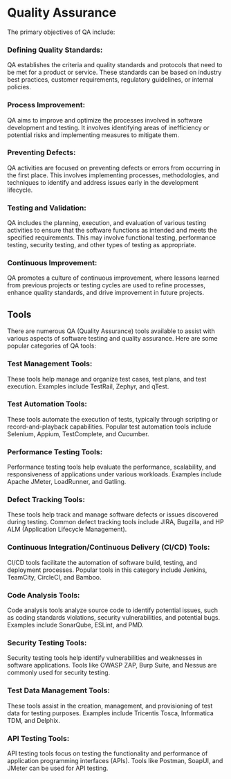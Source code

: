  # Quality Assurance 
The primary objectives of QA include: 

### Defining Quality Standards: 
QA establishes the criteria and quality standards and protocols that need to be met for a product or service. These standards can be based on industry best practices, customer requirements, regulatory guidelines, or internal policies.

### Process Improvement: 
QA aims to improve and optimize the processes involved in software development and testing. It involves identifying areas of inefficiency or potential risks and implementing measures to mitigate them.

### Preventing Defects: 
QA activities are focused on preventing defects or errors from occurring in the first place. This involves implementing processes, methodologies, and techniques to identify and address issues early in the development lifecycle.

### Testing and Validation: 
QA includes the planning, execution, and evaluation of various testing activities to ensure that the software functions as intended and meets the specified requirements. This may involve functional testing, performance testing, security testing, and other types of testing as appropriate.

### Continuous Improvement: 
QA promotes a culture of continuous improvement, where lessons learned from previous projects or testing cycles are used to refine processes, enhance quality standards, and drive improvement in future projects.


## Tools

There are numerous QA (Quality Assurance) tools available to assist with various aspects of software testing and quality assurance. Here are some popular categories of QA tools:

### Test Management Tools: 
These tools help manage and organize test cases, test plans, and test execution. Examples include TestRail, Zephyr, and qTest.

### Test Automation Tools: 
These tools automate the execution of tests, typically through scripting or record-and-playback capabilities. Popular test automation tools include Selenium, Appium, TestComplete, and Cucumber.

### Performance Testing Tools: 
Performance testing tools help evaluate the performance, scalability, and responsiveness of applications under various workloads. Examples include Apache JMeter, LoadRunner, and Gatling.

### Defect Tracking Tools: 
These tools help track and manage software defects or issues discovered during testing. Common defect tracking tools include JIRA, Bugzilla, and HP ALM (Application Lifecycle Management).

### Continuous Integration/Continuous Delivery (CI/CD) Tools: 
CI/CD tools facilitate the automation of software build, testing, and deployment processes. Popular tools in this category include Jenkins, TeamCity, CircleCI, and Bamboo.

### Code Analysis Tools: 
Code analysis tools analyze source code to identify potential issues, such as coding standards violations, security vulnerabilities, and potential bugs. Examples include SonarQube, ESLint, and PMD.

### Security Testing Tools: 
Security testing tools help identify vulnerabilities and weaknesses in software applications. Tools like OWASP ZAP, Burp Suite, and Nessus are commonly used for security testing.

### Test Data Management Tools: 
These tools assist in the creation, management, and provisioning of test data for testing purposes. Examples include Tricentis Tosca, Informatica TDM, and Delphix.

### API Testing Tools: 
API testing tools focus on testing the functionality and performance of application programming interfaces (APIs). Tools like Postman, SoapUI, and JMeter can be used for API testing.

